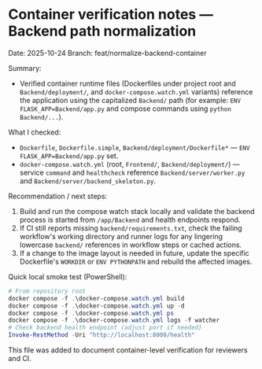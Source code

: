 # Container verification notes — Backend path normalization

Date: 2025-10-24
Branch: feat/normalize-backend-container

Summary:
- Verified container runtime files (Dockerfiles under project root and `Backend/deployment/`, and `docker-compose.watch.yml` variants) reference the application using the capitalized `Backend/` path (for example: `ENV FLASK_APP=Backend/app.py` and compose commands using `python Backend/...`).

What I checked:
- `Dockerfile`, `Dockerfile.simple`, `Backend/deployment/Dockerfile*` — `ENV FLASK_APP=Backend/app.py` set.
- `docker-compose.watch.yml` (root, `Frontend/`, `Backend/deployment/`) — service `command` and `healthcheck` reference `Backend/server/worker.py` and `Backend/server/backend_skeleton.py`.

Recommendation / next steps:
1. Build and run the compose watch stack locally and validate the backend process is started from `/app/Backend` and health endpoints respond.
2. If CI still reports missing `backend/requirements.txt`, check the failing workflow's working directory and runner logs for any lingering lowercase `backend/` references in workflow steps or cached actions.
3. If a change to the image layout is needed in future, update the specific Dockerfile's `WORKDIR` or `ENV PYTHONPATH` and rebuild the affected images.

Quick local smoke test (PowerShell):
```powershell
# From repository root
docker compose -f .\docker-compose.watch.yml build
docker compose -f .\docker-compose.watch.yml up -d
docker compose -f .\docker-compose.watch.yml ps
docker compose -f .\docker-compose.watch.yml logs -f watcher
# Check backend health endpoint (adjust port if needed)
Invoke-RestMethod -Uri "http://localhost:8000/health"
```

This file was added to document container-level verification for reviewers and CI.

